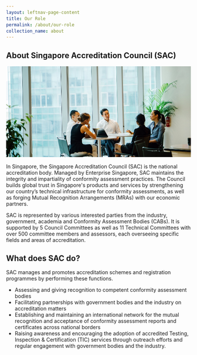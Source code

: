 ```yaml
---
layout: leftnav-page-content
title: Our Role
permalink: /about/our-role
collection_name: about
---
```



## About Singapore Accreditation Council (SAC)

![our role](/images/about/our-role.jpg)

In Singapore, the Singapore Accreditation Council (SAC) is the national accreditation body. Managed by Enterprise Singapore, SAC maintains the integrity and impartiality of conformity assessment practices. The Council builds global trust in Singapore's products and services by strengthening our country’s technical infrastructure for conformity assessments, as well as forging Mutual Recognition Arrangements (MRAs) with our economic partners.  

SAC is represented by various interested parties from the industry, government, academia and Conformity Assessment Bodies (CABs). It is supported by 5 Council Committees as well as 11 Technical Committees with over 500 committee members and assessors, each overseeing specific fields and areas of accreditation.

## What does SAC do?

SAC manages and promotes accreditation schemes and registration programmes by performing these functions.  
* Assessing and giving recognition to competent conformity assessment bodies
* Facilitating partnerships with government bodies and the industry on accreditation matters
* Establishing and maintaining an international network for the mutual recognition and acceptance of conformity assessment reports and certificates across national borders
* Raising awareness and encouraging the adoption of accredited Testing, Inspection & Certification (TIC) services through outreach efforts and regular engagement with government bodies and the industry.
